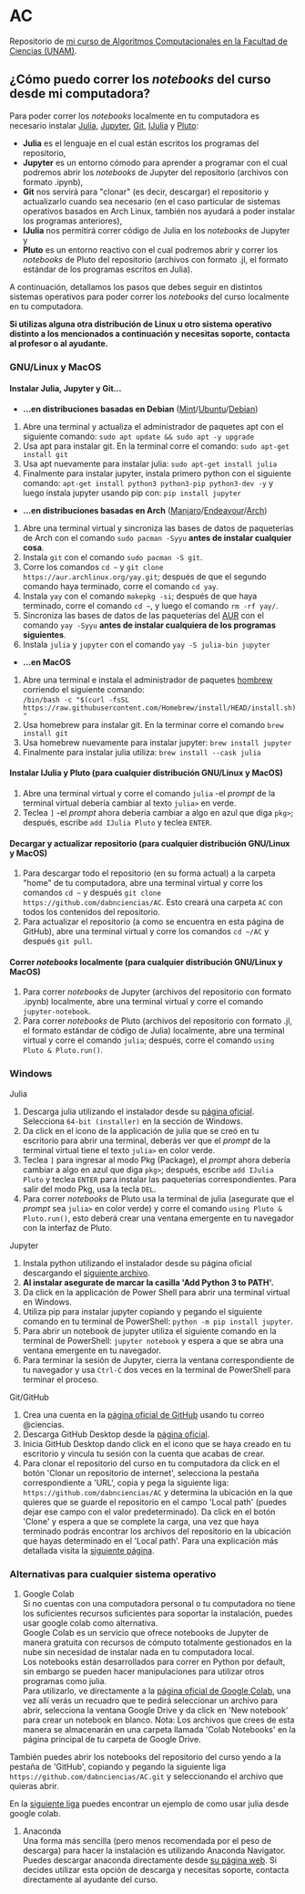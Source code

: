# AC
  Repositorio de [mi curso de Algoritmos Computacionales en la Facultad de Ciencias (UNAM)](https://www.fciencias.unam.mx/docencia/horarios/presentacion/333034).

## ¿Cómo puedo correr los _notebooks_ del curso desde mi computadora?

Para poder correr los _notebooks_ localmente en tu computadora es necesario instalar [Julia](https://julialang.org/), [Jupyter](https://jupyter.org/), [Git](https://git-scm.com/doc), [IJulia](https://julialang.github.io/IJulia.jl/stable/) y [Pluto](https://github.com/fonsp/Pluto.jl):
* **Julia** es el lenguaje en el cual están escritos los programas del repositorio,
* **Jupyter** es un entorno cómodo para aprender a programar con el cual podremos abrir los _notebooks_ de Jupyter del repositorio (archivos con formato .ipynb),
* **Git** nos servirá para "clonar" (es decir, descargar) el repositorio y actualizarlo cuando sea necesario (en el caso particular de sistemas operativos basados en Arch Linux, también nos ayudará a poder instalar los programas anteriores),
* **IJulia** nos permitirá correr código de Julia en los _notebooks_ de Jupyter y 
* **Pluto** es un entorno reactivo con el cual podremos abrir y correr los _notebooks_ de Pluto del repositorio (archivos con formato .jl, el formato estándar de los programas escritos en Julia).

A continuación, detallamos los pasos que debes seguir en distintos sistemas operativos para poder correr los _notebooks_ del curso localmente en tu computadora. 

**Si utilizas alguna otra distribución de Linux u otro sistema operativo distinto a los mencionados a continuación y necesitas soporte, contacta al profesor o al ayudante.**

### GNU/Linux y MacOS

#### Instalar Julia, Jupyter y Git...

* **...en distribuciones basadas en Debian** ([Mint](https://linuxmint.com/)/[Ubuntu](https://ubuntu.com/)/[Debian](https://www.debian.org/))
1. Abre una terminal y actualiza el administrador de paquetes apt con el siguiente comando: `sudo apt update && sudo apt -y upgrade`
1. Usa apt para instalar git. En la terminal corre el comando: `sudo apt-get install git`
1. Usa apt nuevamente para instalar julia: `sudo apt-get install julia`
1. Finalmente para instalar jupyter, instala primero python con el siguiente comando: `apt-get install python3 python3-pip python3-dev -y` y luego instala jupyter usando pip con: `pip install jupyter`

* **...en distribuciones basadas en Arch** ([Manjaro](https://manjaro.org/)/[Endeavour](https://endeavouros.com/)/[Arch](https://archlinux.org/))
1. Abre una terminal virtual y sincroniza las bases de datos de paqueterías de Arch con el comando `sudo pacman -Syyu` **antes de instalar cualquier cosa**.
1. Instala `git` con el comando `sudo pacman -S git`.
1. Corre los comandos `cd ~` y `git clone https://aur.archlinux.org/yay.git`; después de que el segundo comando haya terminado, corre el comando `cd yay`.
1. Instala `yay` con el comando `makepkg -si`; después de que haya terminado, corre el comando `cd ~`, y luego el comando `rm -rf yay/`.
1. Sincroniza las bases de datos de las paqueterías del [AUR](https://wiki.archlinux.org/title/Arch_User_Repository_(Español)) con el comando `yay -Syyu` **antes de instalar cualquiera de los programas siguientes**.
1. Instala `julia` y `jupyter` con el comando `yay -S julia-bin jupyter` 

* **...en MacOS**
1. Abre una terminal e instala el administrador de paquetes [hombrew](https://brew.sh/) corriendo el siguiente comando:  
```/bin/bash -c "$(curl -fsSL https://raw.githubusercontent.com/Homebrew/install/HEAD/install.sh)"```
1. Usa homebrew para instalar git. En la terminar corre el comando `brew install git`
1. Usa homebrew nuevamente para instalar jupyter: `brew install jupyter`
1. Finalmente para instalar julia utiliza: `brew install --cask julia`

#### Instalar IJulia y Pluto (para cualquier distribución GNU/Linux y MacOS)
1. Abre una terminal virtual y corre el comando `julia` -el _prompt_ de la terminal virtual debería cambiar al texto `julia>` en verde.
1. Teclea `]` -el _prompt_ ahora debería cambiar a algo en azul que diga `pkg>`; después, escribe `add IJulia Pluto` y teclea `ENTER`.

#### Decargar y actualizar repositorio (para cualquier distribución GNU/Linux y MacOS)
1. Para descargar todo el repositorio (en su forma actual) a la carpeta "home" de tu computadora, abre una terminal virtual y corre los comandos `cd ~` y después `git clone https://github.com/dabnciencias/AC`. Esto creará una carpeta `AC` con todos los contenidos del repositorio.
1. Para actualizar el repositorio (a como se encuentra en esta página de GitHub), abre una terminal virtual y corre los comandos `cd ~/AC` y después `git pull`.

#### Correr _notebooks_ localmente (para cualquier distribución GNU/Linux y MacOS)
1. Para correr _notebooks_ de Jupyter (archivos del repositorio con formato .ipynb) localmente, abre una terminal virtual y corre el comando `jupyter-notebook`.
1. Para correr _notebooks_ de Pluto (archivos del repositorio con formato .jl, el formato estándar de código de Julia) localmente, abre una terminal virtual y corre el comando `julia`; después, corre el comando `using Pluto & Pluto.run()`.

### Windows

Julia
1. Descarga julia utilizando el instalador desde su [página oficial](https://julialang.org/downloads/). Selecciona `64-bit (installer)` en la sección de Windows.
1. Da click en el icono de la applicación de julia que se creó en tu escritorio para abrir una terminal, deberás ver que el _prompt_ de la terminal virtual tiene el texto `julia>` en color verde.
1. Teclea `]` para ingresar al modo Pkg (Package), el _prompt_ ahora debería cambiar a algo en azul que diga `pkg>`; después, escribe `add IJulia Pluto` y teclea `ENTER` para instalar las paqueterías correspondientes. Para salir del modo Pkg, usa la tecla `DEL`.
1. Para correr _notebooks_ de Pluto usa la terminal de julia (asegurate que el _prompt_ sea `julia>` en color verde) y corre el comando `using Pluto & Pluto.run()`, esto deberá crear una ventana emergente en tu navegador con la interfaz de Pluto.

Jupyter
1. Instala python utilizando el instalador desde su página oficial descargando el [siguiente archivo](https://www.python.org/ftp/python/3.10.2/python-3.10.2-amd64.exe).
1. **Al instalar asegurate de marcar la casilla 'Add Python 3 to PATH'.**
1. Da click en la applicación de Power Shell para abrir una terminal virtual en Windows.
1. Utiliza pip para instalar jupyter copiando y pegando el siguiente comando en tu terminal de PowerShell: `python -m pip install jupyter`.
1. Para abrir un notebook de jupyter utiliza el siguiente comando en la terminal de PowerShell: `jupyter notebook` y espera a que se abra una ventana emergente en tu navegador.
1. Para terminar la sesión de Jupyter, cierra la ventana correspondiente de tu navegador y usa `Ctrl-C` dos veces en la terminal de PowerShell para terminar el proceso.

Git/GitHub
1. Crea una cuenta en la [página oficial de GitHub](https://github.com) usando tu correo @ciencias.
1. Descarga GitHub Desktop desde la [página oficial](https://desktop.github.com/).
1. Inicia GitHub Desktop dando click en el icono que se haya creado en tu escritorio y vincula tu sesión con la cuenta que acabas de crear.
1. Para clonar el repositorio del curso en tu computadora da click en el botón 'Clonar un repositorio de internet', selecciona la pestaña correspondiente a 'URL', copia y pega la siguiente liga: `https://github.com/dabnciencias/AC` y determina la ubicación en la que quieres que se guarde el repositorio en el campo 'Local path' (puedes dejar ese campo con el valor predeterminado). Da click en el botón 'Clone' y espera a que se complete la carga, una vez que haya terminado podrás encontrar los archivos del repositorio en la ubicación que hayas determinado en el 'Local path'. Para una explicación más detallada visita la [siguiente página](https://docs.github.com/en/desktop/contributing-and-collaborating-using-github-desktop/adding-and-cloning-repositories/cloning-a-repository-from-github-to-github-desktop).


### Alternativas para cualquier sistema operativo
1. Google Colab  
Si no cuentas con una computadora personal o tu computadora no tiene los suficientes recursos suficientes para soportar la instalación, puedes usar google colab como alternativa.  
Google Colab es un servicio que ofrece notebooks de Jupyter de manera gratuita con recursos de cómputo totalmente gestionados en la nube sin necesidad de instalar nada en tu computadora local.  
Los notebooks están desarrollados para correr en Python por default, sin embargo se pueden hacer manipulaciones para utilizar otros programas como julia.  
Para utilizarlo, ve directamente a la [página oficial de Google Colab](https://colab.research.google.com/), una vez allí verás un recuadro que te pedirá seleccionar un archivo para abrir, selecciona la ventana Google Drive y da click en 'New notebook' para crear un notebook en blanco. Nota: Los archivos que crees de esta manera se almacenarán en una carpeta llamada 'Colab Notebooks' en la página principal de tu carpeta de Google Drive.

También puedes abrir los notebooks del repositorio del curso yendo a la pestaña de 'GitHub', copiando y pegando la siguiente liga `https://github.com/dabnciencias/AC.git` y seleccionando el archivo que quieras abrir.  

En la [siguiente liga](https://colab.research.google.com/github/ageron/julia_notebooks/blob/master/Julia_for_Pythonistas.ipynb#scrollTo=f_1dr-2W5iSU) puedes encontrar un ejemplo de como usar julia desde google colab.

1. Anaconda  
Una forma más sencilla (pero menos recomendada por el peso de descarga) para hacer la instalación es utilizando Anaconda Navigator.
Puedes descargar anaconda directamente desde [su página web](https://www.anaconda.com/products/individual). Si decides utilizar esta opción de descarga y necesitas soporte, contacta directamente al ayudante del curso.


